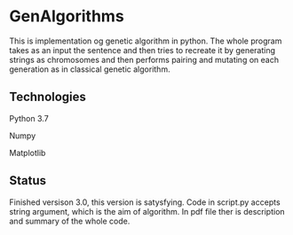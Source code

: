 # GenAlgorithms

This is implementation og genetic algorithm in python. The whole program takes as an input the sentence and then tries to recreate it by generating strings as chromosomes and then performs pairing and mutating on each generation as in classical genetic algorithm.

## Technologies
Python 3.7

Numpy

Matplotlib

## Status
Finished versison 3.0, this version is satysfying. Code in script.py accepts string argument, which is the aim of algorithm. In pdf file ther is description and summary of the whole code.
